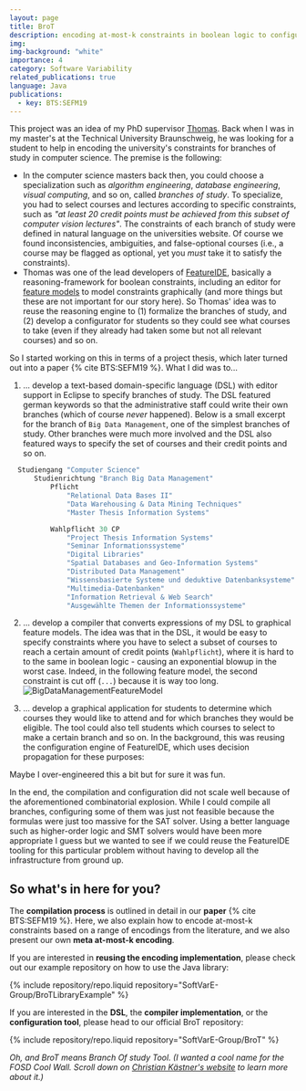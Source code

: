 ```yaml
---
layout: page
title: BroT
description: encoding at-most-k constraints in boolean logic to configure branches of study
img: 
img-background: "white"
importance: 4
category: Software Variability
related_publications: true
language: Java
publications:
  - key: BTS:SEFM19
---
```



This project was an idea of my PhD supervisor [Thomas](https://www.tu-braunschweig.de/isf/team/thuem).
Back when I was in my master's at the Technical University Braunschweig, he was looking for a student to help in encoding the university's constraints for branches of study in computer science.
The premise is the following:

- In the computer science masters back then, you could choose a specialization such as _algorithm engineering_, _database engineering_, _visual computing_, and so on, called _branches of study_. To specialize, you had to select courses and lectures according to specific constraints, such as _"at least 20 credit points must be achieved from this subset of computer vision lectures"_. The constraints of each branch of study were defined in natural language on the universities website. Of course we found inconsistencies, ambiguities, and false-optional courses (i.e., a course may be flagged as optional, yet you _must_ take it to satisfy the constraints).
- Thomas was one of the lead developers of [FeatureIDE](https://featureide.github.io/), basically a reasoning-framework for boolean constraints, including an editor for [feature models](https://featureide.github.io/slides/featureide-0-background.pdf) to model constraints graphically (and more things but these are not important for our story here). So Thomas' idea was to reuse the reasoning engine to (1) formalize the branches of study, and (2) develop a configurator for students so they could see what courses to take (even if they already had taken some but not all relevant courses) and so on.

So I started working on this in terms of a project thesis, which later turned out into a paper {% cite BTS:SEFM19 %}. What I did was to...

1. ... develop a text-based domain-specific language (DSL) with editor support in Eclipse to specify branches of study. The DSL featured german keywords so that the administrative staff could write their own branches (which of course _never_ happened). Below is a small excerpt for the branch of `Big Data Management`, one of the simplest branches of study. Other branches were much more involved and the DSL also featured ways to specify the set of courses and their credit points and so on.
  ```java
	Studiengang "Computer Science"
		Studienrichtung "Branch Big Data Management"
			Pflicht
				"Relational Data Bases II"
				"Data Warehousing & Data Mining Techniques"
				"Master Thesis Information Systems"

			Wahlpflicht 30 CP
				"Project Thesis Information Systems"
				"Seminar Informationssysteme"
				"Digital Libraries"
				"Spatial Databases and Geo-Information Systems"
				"Distributed Data Management"
				"Wissensbasierte Systeme und deduktive Datenbanksysteme"
				"Multimedia-Datenbanken"
				"Information Retrieval & Web Search"
				"Ausgewählte Themen der Informationssysteme"
  ```

2. ... develop a compiler that converts expressions of my DSL to graphical feature models. The idea was that in the DSL, it would be easy to specify constraints where you have to select a subset of courses to reach a certain amount of credit points (`Wahlpflicht`), where it is hard to to the same in boolean logic - causing an exponential blowup in the worst case. Indeed, in the following feature model, the second constraint is cut off (`...`) because it is way too long.
  ![BigDataManagementFeatureModel](../../assets/img/brot_bigdata_fm.png "Big Data Management Feature Model")

3. ... develop a graphical application for students to determine which courses they would like to attend and for which branches they would be eligible. The tool could also tell students which courses to select to make a certain branch and so on. In the background, this was reusing the configuration engine of FeatureIDE, which uses decision propagation for these purposes:

Maybe I over-engineered this a bit but for sure it was fun.

In the end, the compilation and configuration did not scale well because of the aforementioned combinatorial explosion. While I could compile all branches, configuring some of them was just not feasible because the formulas were just too massive for the SAT solver. Using a better language such as higher-order logic and SMT solvers would have been more appropriate I guess but we wanted to see if we could reuse the FeatureIDE tooling for this particular problem without having to develop all the infrastructure from ground up.

## So what's in here for you?

The **compilation process** is outlined in detail in our **paper** {% cite BTS:SEFM19 %}. Here, we also explain how to encode at-most-k constraints based on a range of encodings from the literature, and we also present our own **meta at-most-k encoding**.

If you are interested in **reusing the encoding implementation**, please check out our example repository on how to use the Java library:

<div class="row justify-content-sm-center">
{% include repository/repo.liquid repository="SoftVarE-Group/BroTLibraryExample" %}
</div>

If you are interested in the **DSL**, the **compiler implementation**, or the **configuration tool**, please head to our official BroT repository:

<div class="row justify-content-sm-center">
{% include repository/repo.liquid repository="SoftVarE-Group/BroT" %}
</div>

_Oh, and BroT means Branch Of study Tool. (I wanted a cool name for the FOSD Cool Wall. Scroll down on [Christian Kästner's website](https://www.cs.cmu.edu/~ckaestne/) to learn more about it.)_
